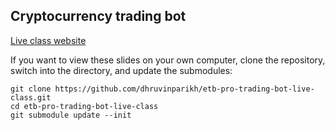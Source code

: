 ## Cryptocurrency trading bot 

[Live class website](https://dhruvinparikh.github.io/etb-pro-trading-bot-live-class/)

If you want to view these slides on your own computer, clone the repository, switch into the directory, and update the submodules:

    git clone https://github.com/dhruvinparikh/etb-pro-trading-bot-live-class.git
    cd etb-pro-trading-bot-live-class
    git submodule update --init
